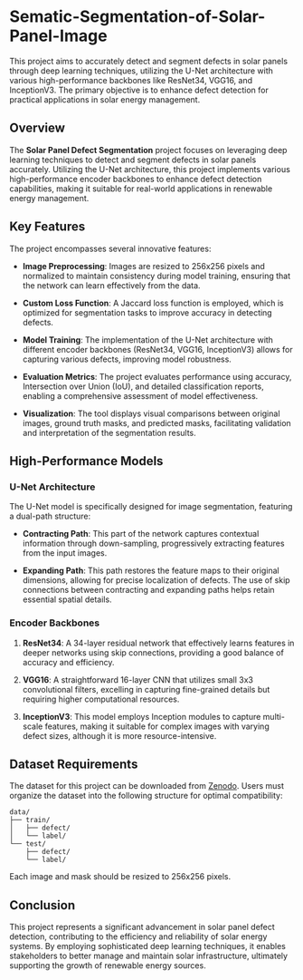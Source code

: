 # Sematic-Segmentation-of-Solar-Panel-Image
This project aims to accurately detect and segment defects in solar panels through deep learning techniques, utilizing the U-Net architecture with various high-performance backbones like ResNet34, VGG16, and InceptionV3. The primary objective is to enhance defect detection for practical applications in solar energy management.

## Overview

The **Solar Panel Defect Segmentation** project focuses on leveraging deep learning techniques to detect and segment defects in solar panels accurately. Utilizing the U-Net architecture, this project implements various high-performance encoder backbones to enhance defect detection capabilities, making it suitable for real-world applications in renewable energy management.

## Key Features

The project encompasses several innovative features:

- **Image Preprocessing**: Images are resized to 256x256 pixels and normalized to maintain consistency during model training, ensuring that the network can learn effectively from the data.

- **Custom Loss Function**: A Jaccard loss function is employed, which is optimized for segmentation tasks to improve accuracy in detecting defects.

- **Model Training**: The implementation of the U-Net architecture with different encoder backbones (ResNet34, VGG16, InceptionV3) allows for capturing various defects, improving model robustness.

- **Evaluation Metrics**: The project evaluates performance using accuracy, Intersection over Union (IoU), and detailed classification reports, enabling a comprehensive assessment of model effectiveness.

- **Visualization**: The tool displays visual comparisons between original images, ground truth masks, and predicted masks, facilitating validation and interpretation of the segmentation results.

## High-Performance Models

### U-Net Architecture

The U-Net model is specifically designed for image segmentation, featuring a dual-path structure:

- **Contracting Path**: This part of the network captures contextual information through down-sampling, progressively extracting features from the input images.

- **Expanding Path**: This path restores the feature maps to their original dimensions, allowing for precise localization of defects. The use of skip connections between contracting and expanding paths helps retain essential spatial details.

### Encoder Backbones

1. **ResNet34**: A 34-layer residual network that effectively learns features in deeper networks using skip connections, providing a good balance of accuracy and efficiency.

2. **VGG16**: A straightforward 16-layer CNN that utilizes small 3x3 convolutional filters, excelling in capturing fine-grained details but requiring higher computational resources.

3. **InceptionV3**: This model employs Inception modules to capture multi-scale features, making it suitable for complex images with varying defect sizes, although it is more resource-intensive.

## Dataset Requirements

The dataset for this project can be downloaded from [Zenodo](https://zenodo.org/records/10939100). Users must organize the dataset into the following structure for optimal compatibility:

```
data/
├── train/
│   ├── defect/
│   └── label/
└── test/
    ├── defect/
    └── label/
```

Each image and mask should be resized to 256x256 pixels.


## Conclusion

This project represents a significant advancement in solar panel defect detection, contributing to the efficiency and reliability of solar energy systems. By employing sophisticated deep learning techniques, it enables stakeholders to better manage and maintain solar infrastructure, ultimately supporting the growth of renewable energy sources.
